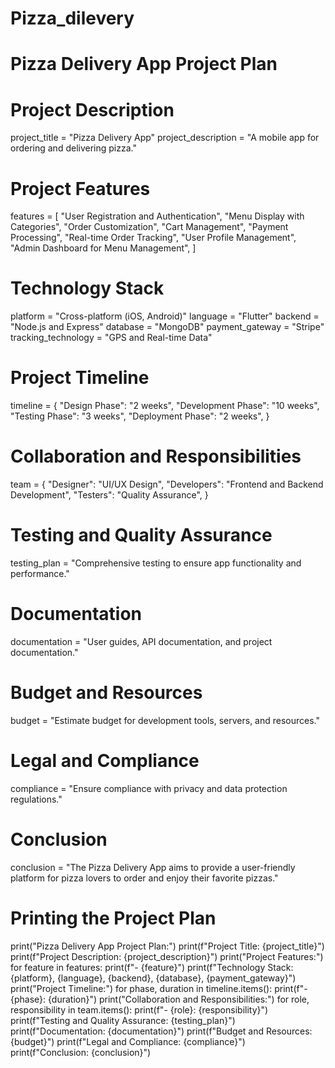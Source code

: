 # Pizza_dilevery
# Pizza Delivery App Project Plan

# Project Description
project_title = "Pizza Delivery App"
project_description = "A mobile app for ordering and delivering pizza."

# Project Features
features = [
    "User Registration and Authentication",
    "Menu Display with Categories",
    "Order Customization",
    "Cart Management",
    "Payment Processing",
    "Real-time Order Tracking",
    "User Profile Management",
    "Admin Dashboard for Menu Management",
]

# Technology Stack
platform = "Cross-platform (iOS, Android)"
language = "Flutter"
backend = "Node.js and Express"
database = "MongoDB"
payment_gateway = "Stripe"
tracking_technology = "GPS and Real-time Data"

# Project Timeline
timeline = {
    "Design Phase": "2 weeks",
    "Development Phase": "10 weeks",
    "Testing Phase": "3 weeks",
    "Deployment Phase": "2 weeks",
}

# Collaboration and Responsibilities
team = {
    "Designer": "UI/UX Design",
    "Developers": "Frontend and Backend Development",
    "Testers": "Quality Assurance",
}

# Testing and Quality Assurance
testing_plan = "Comprehensive testing to ensure app functionality and performance."

# Documentation
documentation = "User guides, API documentation, and project documentation."

# Budget and Resources
budget = "Estimate budget for development tools, servers, and resources."

# Legal and Compliance
compliance = "Ensure compliance with privacy and data protection regulations."

# Conclusion
conclusion = "The Pizza Delivery App aims to provide a user-friendly platform for pizza lovers to order and enjoy their favorite pizzas."

# Printing the Project Plan
print("Pizza Delivery App Project Plan:")
print(f"Project Title: {project_title}")
print(f"Project Description: {project_description}")
print("Project Features:")
for feature in features:
    print(f"- {feature}")
print(f"Technology Stack: {platform}, {language}, {backend}, {database}, {payment_gateway}")
print("Project Timeline:")
for phase, duration in timeline.items():
    print(f"- {phase}: {duration}")
print("Collaboration and Responsibilities:")
for role, responsibility in team.items():
    print(f"- {role}: {responsibility}")
print(f"Testing and Quality Assurance: {testing_plan}")
print(f"Documentation: {documentation}")
print(f"Budget and Resources: {budget}")
print(f"Legal and Compliance: {compliance}")
print(f"Conclusion: {conclusion}")
